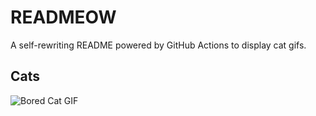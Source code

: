 # READMEOW

A self-rewriting README powered by GitHub Actions to display cat gifs.

## Cats

![Bored Cat GIF](https://media3.giphy.com/media/mlvseq9yvZhba/200.gif?cid=9acd02da2vnjp31opjk1yc2myp3i0ywliovyfjmh74k514gw&ep=v1_gifs_search&rid=200.gif&ct=g)
